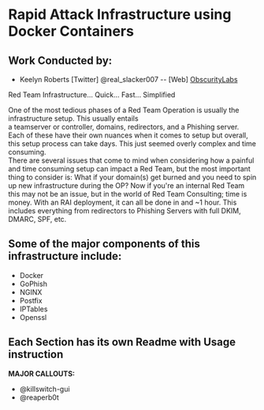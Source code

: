 # Rapid Attack Infrastructure using Docker Containers

Work Conducted by:
----------------------------------------------
* Keelyn Roberts [Twitter] @real_slacker007 -- [Web] [ObscurityLabs](http://blog.obscuritylabs.com)

Red Team Infrastructure... Quick... Fast... Simplified 

One of the most tedious phases of a Red Team Operation is usually the infrastructure setup.  This usually entails  
a teamserver or controller, domains, redirectors, and a Phishing server.  Each of these have their own nuances
when it comes to setup but overall, this setup process can take days.  This just seemed overly complex and time consuming.  
There are several issues that come to mind when considering how a painful and time consuming setup can impact a Red Team, but the most important thing to consider is: What if your domain(s) get burned and you need to spin up new infrastructure during the OP?  Now if you're an internal Red Team this may not be an issue, but in the world of Red Team Consulting; time is money. With an RAI deployment, it can all be done in and ~1 hour.  This includes everything from redirectors to Phishing Servers with full DKIM, DMARC, SPF, etc.  

## Some of the major components of this infrastructure include: 
- Docker   
- GoPhish   
- NGINX   
- Postfix    
- IPTables   
- Openssl   

## **Each Section has its own Readme with Usage instruction**
  
**MAJOR CALLOUTS:**
- @killswitch-gui
- @reaperb0t

